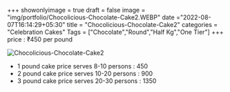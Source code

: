 +++
showonlyimage = true
draft = false
image = "img/portfolio/Chocolicious-Chocolate-Cake2.WEBP"
date ="2022-08-07T16:14:29+05:30"
title = "Chocolicious-Chocolate-Cake2"
categories = "Celebration Cakes"
Tags = ["Chocolate","Round","Half Kg","One Tier"]
+++
price : ₹450 per pound
<!--more-->
![Chocolicious-Chocolate-Cake2](/img/portfolio/Chocolicious-Chocolate-Cake2.WEBP)
* 1 pound cake price serves 8-10 persons : 450
* 2 pound cake price serves 10-20 persons : 900
* 3 pound cake price serves 20-30 persons : 1350
